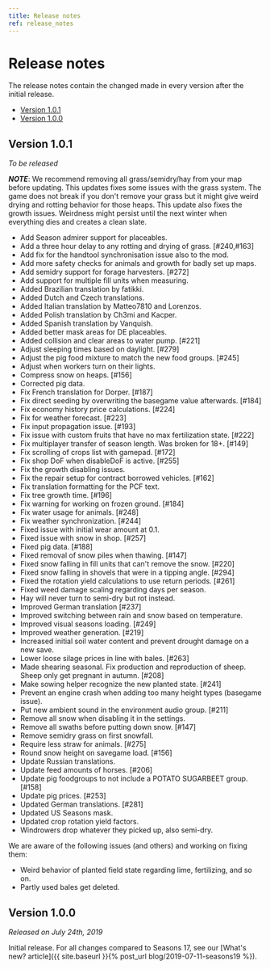 ```yaml
---
title: Release notes
ref: release_notes
---
```


# Release notes
The release notes contain the changed made in every version after the initial release.

- [Version 1.0.1](#version-101)
- [Version 1.0.0](#version-100)

## Version 1.0.1
<!-- *Released on August 6th, 2019* -->
*To be released*

***NOTE***: We recommend removing all grass/semidry/hay from your map before updating. This updates fixes some issues with the grass system. The game does not break if you don't remove your grass but it might give weird drying and rotting behavior for those heaps. This update also fixes the growth issues. Weirdness might persist until the next winter when everything dies and creates a clean slate.

- Add Season admirer support for placeables.
- Add a three hour delay to any rotting and drying of grass. [#240,#163]
- Add fix for the handtool synchronisation issue also to the mod.
- Add more safety checks for animals and growth for badly set up maps.
- Add semidry support for forage harvesters. [#272]
- Add support for multiple fill units when measuring.
- Added Brazilian translation by fatikki.
- Added Dutch and Czech translations.
- Added Italian translation by Matteo7810 and Lorenzos.
- Added Polish translation by Ch3mi and Kacper.
- Added Spanish translation by Vanquish.
- Added better mask areas for DE placeables.
- Added collision and clear areas to water pump. [#221]
- Adjust sleeping times based on daylight. [#279]
- Adjust the pig food mixture to match the new food groups. [#245]
- Adjust when workers turn on their lights.
- Compress snow on heaps. [#156]
- Corrected pig data.
- Fix French translation for Dorper. [#187]
- Fix direct seeding by overwriting the basegame value afterwards. [#184]
- Fix economy history price calculations. [#224]
- Fix for weather forecast. [#223]
- Fix input propagation issue. [#193]
- Fix issue with custom fruits that have no max fertilization state. [#222]
- Fix multiplayer transfer of season length. Was broken for 18+. [#149]
- Fix scrolling of crops list with gamepad. [#172]
- Fix shop DoF when disableDoF is active. [#255]
- Fix the growth disabling issues.
- Fix the repair setup for contract borrowed vehicles. [#162]
- Fix translation formatting for the PCF text.
- Fix tree growth time. [#196]
- Fix warning for working on frozen ground. [#184]
- Fix water usage for animals. [#248]
- Fix weather synchronization. [#244]
- Fixed issue with initial wear amount at 0.1.
- Fixed issue with snow in shop. [#257]
- Fixed pig data. [#188]
- Fixed removal of snow piles when thawing. [#147]
- Fixed snow falling in fill units that can't remove the snow. [#220]
- Fixed snow falling in shovels that were in a tipping angle. [#294]
- Fixed the rotation yield calculations to use return periods. [#261]
- Fixed weed damage scaling regarding days per season.
- Hay will never turn to semi-dry but rot instead.
- Improved German translation [#237]
- Improved switching between rain and snow based on temperature.
- Improved visual seasons loading. [#249]
- Improved weather generation. [#219]
- Increased initial soil water content and prevent drought damage on a new save.
- Lower loose silage prices in line with bales. [#263]
- Made shearing seasonal. Fix production and reproduction of sheep. Sheep only get pregnant in autumn. [#208]
- Make sowing helper recognize the new planted state. [#241]
- Prevent an engine crash when adding too many height types (basegame issue).
- Put new ambient sound in the environment audio group. [#211]
- Remove all snow when disabling it in the settings.
- Remove all swaths before putting down snow. [#147]
- Remove semidry grass on first snowfall.
- Require less straw for animals. [#275]
- Round snow height on savegame load. [#156]
- Update Russian translations.
- Update feed amounts of horses. [#206]
- Update pig foodgroups to not include a POTATO SUGARBEET group. [#158]
- Update pig prices. [#253]
- Updated German translations. [#281]
- Updated US Seasons mask.
- Updated crop rotation yield factors.
- Windrowers drop whatever they picked up, also semi-dry.


We are aware of the following issues (and others) and working on fixing them:
- Weird behavior of planted field state regarding lime, fertilizing, and so on.
- Partly used bales get deleted.

## Version 1.0.0
*Released on July 24th, 2019*

Initial release. For all changes compared to Seasons 17, see our [What's new? article]({{ site.baseurl }}{% post_url blog/2019-07-11-seasons19 %}).
